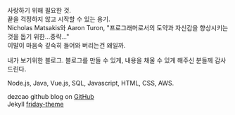 <p class="text-success">
    사랑하기 위해 필요한 것.<br>
    끝을 걱정하지 않고 시작할 수 있는 용기.<br>
    Nicholas Matsakis와 Aaron Turon, "프로그래머로서의 도약과 자신감을 향상시키는 것을 돕기 위한...중략..."<br>
    이말이 마음속 깊숙히 들어와 버리는건 왜일까.
</p>
내가 보기위한 블로그.  
블로그를 만들 수 있게, 내용을 채울 수 있게 해주신 분들께 감사드린다.  

Node.js, Java, Vue.js, SQL, Javascript, HTML, CSS, AWS.

dezcao github blog on [GitHub](https://github.com/dezcao/dezcao.github.io)  
Jekyll [friday-theme](https://github.com/sfreytag/friday-theme)

